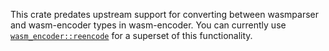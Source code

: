 This crate predates upstream support for converting between wasmparser and wasm-encoder types in wasm-encoder. You can currently use [`wasm_encoder::reencode`](https://docs.rs/wasm-encoder/latest/wasm_encoder/reencode/) for a superset of this functionality.
